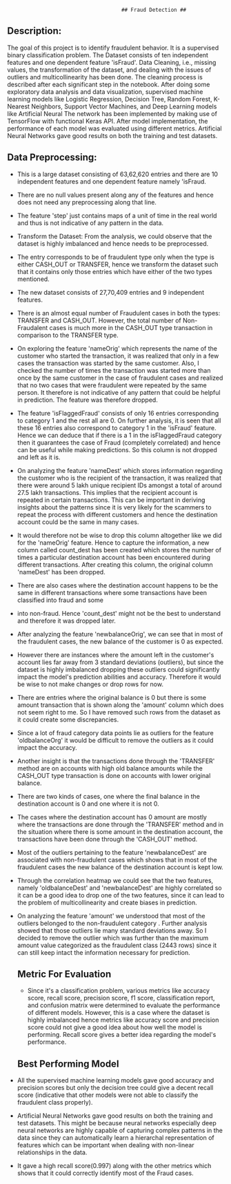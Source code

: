                                          ## Fraud Detection ##


                                          
## Description: ##
The goal of this project is to identify fraudulent behavior. It is a supervised binary classification problem. The Dataset consists of ten independent features and one 
dependent feature 'isFraud'. Data Cleaning, i.e., missing values, the transformation of the dataset, and dealing with the issues of outliers and multicollinearity has been 
done. The cleaning process is described after each significant step in the notebook. After doing some exploratory data analysis and data visualization, supervised machine 
learning models like Logistic Regression, Decision Tree, Random Forest, K-Nearest Neighbors, Support Vector Machines, and Deep Learning models like Artificial Neural 
The network has been implemented by making use of TensorFlow with functional Keras API. After model implementation, the performance of each model was evaluated using 
different metrics. Artificial Neural Networks gave good results on both the training and test datasets.


## Data Preprocessing:  ##
* This is a large dataset consisting of 63,62,620 entries and there are 10 independent features and one dependent feature namely 'isFraud.
* There are no null values present along any of the features and hence does not need any preprocessing along that line.
* The feature 'step' just contains maps of a unit of time in the real world and thus is not indicative of any pattern in the data.
* Transform the Dataset: From the analysis, we could observe that the dataset is highly imbalanced and hence needs to be preprocessed.
* The entry corresponds to be of fraudulent type only when the type is either CASH_OUT or TRANSFER, hence we transform the dataset such that it contains only
  those entries which have either of the two types mentioned.
* The new dataset consists of 27,70,409 entries and 9 independent features.
* There is an almost equal number of Fraudulent cases in both the types: TRANSFER and CASH_OUT. However, the total number of Non-Fraudalent cases is much more
   in the CASH_OUT type transaction in comparison to the TRANSFER type.
* On exploring the feature 'nameOrig' which represents the name of the customer who started the transaction, it was realized that only in a few cases the transaction
  was started by the same customer. Also, I checked the number of times the transaction was started more than once by the same customer in the case of fraudulent cases
  and realized that no two cases that were fraudulent were repeated by the same person. It therefore is not indicative of any pattern that could be helpful in prediction.
  The feature was therefore dropped.
* The feature 'isFlaggedFraud' consists of only 16 entries corresponding to category 1 and the rest all are 0. On further analysis, it is seen that all these 16 entries
  also correspond to category 1 in the 'isFraud' feature. Hence we can deduce that if there is a 1 in the isFlaggedFraud category then it guarantees the case of Fraud
  (completely correlated) and hence can be useful while making predictions. So this column is not dropped and left as it is.
* On analyzing the feature 'nameDest' which stores information regarding the customer who is the recipient of the transaction, it was realized that there were around 5
  lakh unique recipient IDs amongst a total of around 27.5 lakh transactions. This implies that the recipient account is repeated in certain transactions. This can be
  important in deriving insights about the patterns since it is very likely for the scammers to repeat the process with different customers and hence the destination
  account could be the same in many cases.
* It would therefore not be wise to drop this column altogether like we did for the 'nameOrig' feature. Hence to capture the information, a new column called count_dest
  has been created which stores the number of times a particular destination account has been encountered during different transactions. After creating this column, the
  original column 'nameDest' has been dropped.
* There are also cases where the destination account happens to be the same in different transactions where some transactions have been classified into fraud and some
* into non-fraud. Hence 'count_dest' might not be the best to understand and therefore it was dropped later.
* After analyzing the feature 'newbalanceOrig', we can see that in most of the fraudulent cases, the new balance of the customer is 0 as expected.
* However there are instances where the amount left in the customer's account lies far away from 3 standard deviations (outliers), but since the dataset is highly
  imbalanced dropping these outliers could significantly impact the model's prediction abilities and accuracy. Therefore it would be wise to not make changes or drop
  rows for now.
* There are entries where the original balance is 0 but there is some amount transaction that is shown along the 'amount' column which does not seem right to me. So I
  have removed such rows from the dataset as it could create some discrepancies.
* Since a lot of fraud category data points lie as outliers for the feature 'oldbalanceOrg' it would be difficult to remove the outliers as it could impact the accuracy.
* Another insight is that the transactions done through the 'TRANSFER' method are on accounts with high old balance amounts while the CASH_OUT type transaction is done
  on accounts with lower original balance.
* There are two kinds of cases, one where the final balance in the destination account is 0 and one where it is not 0.
* The cases where the destination account has 0 amount are mostly where the transactions are done through the 'TRANSFER' method and in the situation where there is some
  amount in the destination account, the transactions have been done through the 'CASH_OUT' method.
* Most of the outliers pertaining to the feature 'newbalanceDest' are associated with non-fraudulent cases which shows that in most of the fraudulent cases the new
  balance of the destination account is kept low.
* Through the correlation heatmap we could see that the two features, namely 'oldbalanceDest' and 'newbalanceDest' are highly correlated so it can be a good idea to
  drop one of the two features, since it can lead to the problem of multicollinearity and create biases in prediction.
* On analyzing the feature 'amount' we understood that most of the outliers belonged to the non-fraudulent category . Further analysis showed that those outliers lie
  many standard deviations away. So I decided to remove the outlier which was further than the maximum amount value categorized as the fraudulent class (2443 rows)
  since it can still keep intact the information necessary for prediction.


  ##  Metric For Evaluation  ##
  * Since it's a classification problem, various metrics like accuracy score, recall score, precision score, f1 score, classification report, and confusion matrix were
    determined to evaluate the performance of different models. However, this is a case where the dataset is highly imbalanced hence metrics like accuracy score and
    precision score could not give a good idea about how well the model is performing. Recall score gives a better idea regarding the model's performance.


  ## Best Performing Model ##
* All the supervised machine learning models gave good accuracy and precision scores but only the decision tree could give a decent recall score (indicative that other
  models were not able to classify the fraudulent class properly).
* Artificial Neural Networks gave good results on both the training and test datasets. This might be because neural networks especially deep neural networks are highly
  capable of capturing complex patterns in the data since they can automatically learn a hierarchal representation of features which can be important when dealing with
  non-linear relationships in the data.
* It gave a high recall score(0.997) along with the other metrics which shows that it could correctly identify most of the Fraud cases.


  
